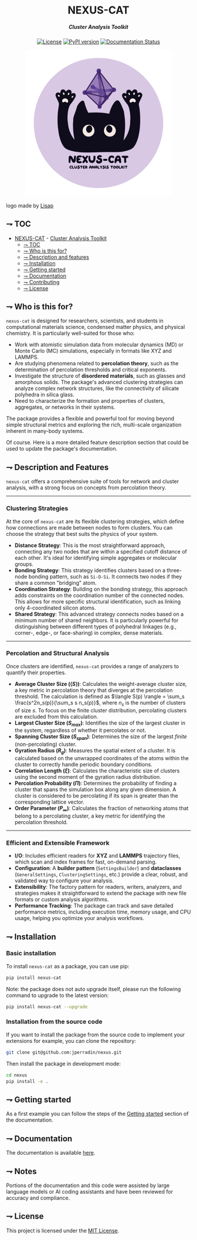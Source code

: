 <div align="center">

# NEXUS-CAT
##### Cluster Analysis Toolkit
[![License](https://img.shields.io/badge/license-MIT-blue.svg)](https://opensource.org/licenses/MIT)
[![PyPI version](https://badge.fury.io/py/nexus-cat.svg)](https://badge.fury.io/py/nexus-cat)
[![Documentation Status](https://readthedocs.org/projects/nexus-cat/badge/?version=latest)](https://nexus-cat.readthedocs.io/en/latest/)

<img alt="NEXUS-CAT" width=400 src="./assets/Logo_Nexus-CAT_RVB_1.png" />
</div>

logo made by [Lisap](https://lisaperradinportfolio.framer.website/)

## ⇁ TOC
- [NEXUS-CAT](#nexus-cat)
        - [Cluster Analysis Toolkit](#cluster-analysis-toolkit)
  - [⇁ TOC](#⇁-toc)
  - [⇁ Who is this for?](#⇁-who-is-this-for)
  - [⇁ Description and features](#⇁-description-and-features)
  - [⇁ Installation](#⇁-installation)
  - [⇁ Getting started](#⇁-getting-started)
  - [⇁ Documentation](#⇁-documentation)
  - [⇁ Contributing](#⇁-contributing)
  - [⇁ License](#⇁-license)


## ⇁ Who is this for?

`nexus-cat` is designed for researchers, scientists, and students in computational materials science, condensed matter physics, and physical chemistry. It is particularly well-suited for those who:

* Work with atomistic simulation data from molecular dynamics (MD) or Monte Carlo (MC) simulations, especially in formats like XYZ and LAMMPS.
* Are studying phenomena related to **percolation theory**, such as the determination of percolation thresholds and critical exponents.
* Investigate the structure of **disordered materials**, such as glasses and amorphous solids. The package's advanced clustering strategies can analyze complex network structures, like the connectivity of silicate polyhedra in silica glass.
* Need to characterize the formation and properties of clusters, aggregates, or networks in their systems.

The package provides a flexible and powerful tool for moving beyond simple structural metrics and exploring the rich, multi-scale organization inherent in many-body systems.

Of course. Here is a more detailed feature description section that could be used to update the package's documentation.

## ⇁ Description and Features

`nexus-cat` offers a comprehensive suite of tools for network and cluster analysis, with a strong focus on concepts from percolation theory.

---

### **Clustering Strategies** 

At the core of `nexus-cat` are its flexible clustering strategies, which define how connections are made between nodes to form clusters. You can choose the strategy that best suits the physics of your system.

* **Distance Strategy**: This is the most straightforward approach, connecting any two nodes that are within a specified cutoff distance of each other. It's ideal for identifying simple aggregates or molecular groups.
* **Bonding Strategy**: This strategy identifies clusters based on a three-node bonding pattern, such as `Si-O-Si`. It connects two nodes if they share a common "bridging" atom.
* **Coordination Strategy**: Building on the bonding strategy, this approach adds constraints on the coordination number of the connected nodes. This allows for more specific structural identification, such as linking only 4-coordinated silicon atoms.
* **Shared Strategy**: This advanced strategy connects nodes based on a minimum number of shared neighbors. It is particularly powerful for distinguishing between different types of polyhedral linkages (e.g., corner-, edge-, or face-sharing) in complex, dense materials.

---

### **Percolation and Structural Analysis** 

Once clusters are identified, `nexus-cat` provides a range of analyzers to quantify their properties.

* **Average Cluster Size ($\langle S \rangle$)**: Calculates the weight-average cluster size, a key metric in percolation theory that diverges at the percolation threshold. The calculation is defined as $\langle S(p) \rangle = \sum_s \frac{s^2n_s(p)}{\sum_s s n_s(p)}$, where $n_s$ is the number of clusters of size $s$. To focus on the finite cluster distribution, percolating clusters are excluded from this calculation.
* **Largest Cluster Size ($S_{max}$)**: Identifies the size of the largest cluster in the system, regardless of whether it percolates or not.
* **Spanning Cluster Size ($S_{span}$)**: Determines the size of the largest *finite* (non-percolating) cluster.
* **Gyration Radius ($R_g$)**: Measures the spatial extent of a cluster. It is calculated based on the unwrapped coordinates of the atoms within the cluster to correctly handle periodic boundary conditions.
* **Correlation Length ($\xi$)**: Calculates the characteristic size of clusters using the second moment of the gyration radius distribution.
* **Percolation Probability ($\Pi$)**: Determines the probability of finding a cluster that spans the simulation box along any given dimension. A cluster is considered to be percolating if its span is greater than the corresponding lattice vector.
* **Order Parameter ($P_{\infty}$)**: Calculates the fraction of networking atoms that belong to a percolating cluster, a key metric for identifying the percolation threshold.

---

### **Efficient and Extensible Framework** 

* **I/O**: Includes efficient readers for **XYZ** and **LAMMPS** trajectory files, which scan and index frames for fast, on-demand parsing.
* **Configuration**: A **builder pattern** (`SettingsBuilder`) and **dataclasses** (`GeneralSettings`, `ClusteringSettings`, etc.) provide a clear, robust, and validated way to configure your analysis.
* **Extensibility**: The factory pattern for readers, writers, analyzers, and strategies makes it straightforward to extend the package with new file formats or custom analysis algorithms.
* **Performance Tracking**: The package can track and save detailed performance metrics, including execution time, memory usage, and CPU usage, helping you optimize your analysis workflows.

## ⇁ Installation

### Basic installation

To install `nexus-cat` as a package, you can use pip:

```bash
pip install nexus-cat
```

Note: the package does not auto upgrade itself, please run the following command to upgrade to the latest version:

```bash
pip install nexus-cat --upgrade
```

### Installation from the source code

If you want to install the package from the source code to implement your extensions for example, you can clone the repository:

```bash
git clone git@github.com:jperradin/nexus.git
```

Then install the package in development mode:

```bash
cd nexus
pip install -e .
```

## ⇁ Getting started

As a first example you can follow the steps of the [Getting started](https://nexus-cat.readthedocs.io/en/latest/getting_started.html) section of the documentation.

## ⇁ Documentation

The documentation is available [here](https://nexus-cat.readthedocs.io/en/latest/).

## ⇁ Notes

Portions of the documentation and this code were assisted by large language models or AI coding assistants and have been reviewed for accuracy and compliance.

## ⇁ License

This project is licensed under the [MIT License](https://opensource.org/licenses/MIT).
